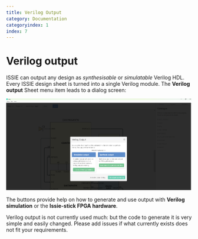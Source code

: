 ```yaml
---
title: Verilog Output
category: Documentation
categoryindex: 1
index: 7
---
```


# Verilog output

ISSIE can output any design as *synthesisable* or *simulatable* Verilog HDL. Every ISSIE design sheet is turned into a single Verilog module. The **Verilog output** Sheet menu item leads to a dialog screen:

![](img/verilog-output.png)

The buttons provide help on how to generate and use output with **Verilog simulation** or the **Issie-stick FPGA hardware**.

Verilog output is not currently used much: but the code to generate it is very simple and easily changed. Please add issues if what currently exists does not fit your requirements.
